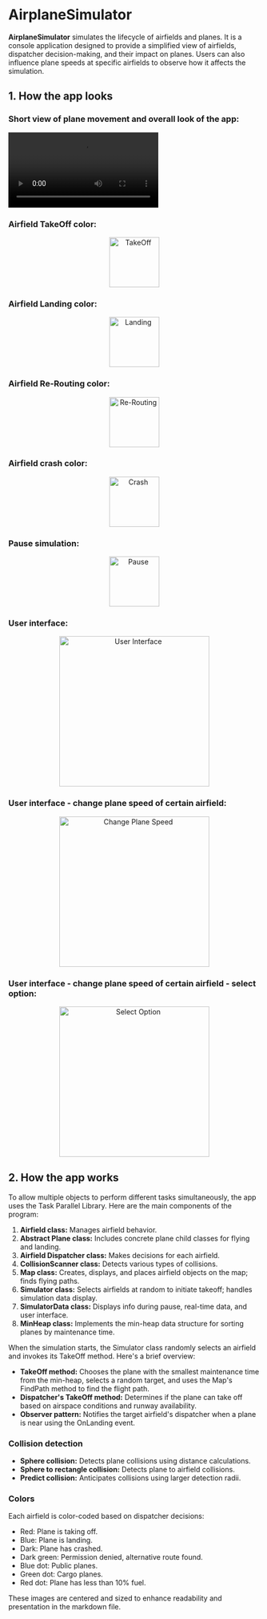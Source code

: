 # AirplaneSimulator

**AirplaneSimulator** simulates the lifecycle of airfields and planes. It is a console application designed to provide a simplified view of airfields, dispatcher decision-making, and their impact on planes. Users can also influence plane speeds at specific airfields to observe how it affects the simulation.

## 1. How the app looks

### Short view of plane movement and overall look of the app:

![Short view](https://user-images.githubusercontent.com/97282923/185492810-b2045db1-3737-47f3-8f08-9754d5a91fcd.mp4)

### Airfield TakeOff color:
<div style="text-align: center;">
  <img src="https://user-images.githubusercontent.com/97282923/185493440-bff55f3f-b76a-4e77-95ac-af7d27512b70.png" alt="TakeOff" width="100">
</div>

### Airfield Landing color:
<div style="text-align: center;">
  <img src="https://user-images.githubusercontent.com/97282923/185493765-ff88be98-5fc4-4c0d-bc82-482d8c6932ce.png" alt="Landing" width="100">
</div>

### Airfield Re-Routing color:
<div style="text-align: center;">
  <img src="https://user-images.githubusercontent.com/97282923/185493646-29ffa751-5e16-45b4-9ba5-e0ef0adfacc7.png" alt="Re-Routing" width="100">
</div>

### Airfield crash color:
<div style="text-align: center;">
  <img src="https://user-images.githubusercontent.com/97282923/185494159-6af2c49c-2d05-4788-b2a7-191bd90bc0aa.png" alt="Crash" width="100">
</div>

### Pause simulation:
<div style="text-align: center;">
  <img src="https://user-images.githubusercontent.com/97282923/185498047-fc9464c6-2245-4057-813e-9870565f00f5.png" alt="Pause" width="100">
</div>

### User interface:
<div style="text-align: center;">
  <img src="https://user-images.githubusercontent.com/97282923/185498261-7582f1af-a301-4b53-a4b6-5a9fb7437fec.png" alt="User Interface" width="300">
</div>

### User interface - change plane speed of certain airfield:
<div style="text-align: center;">
  <img src="https://user-images.githubusercontent.com/97282923/185498355-f6835a0c-c9b0-4baf-8577-aa05e2ccf41c.png" alt="Change Plane Speed" width="300">
</div>

### User interface - change plane speed of certain airfield - select option:
<div style="text-align: center;">
  <img src="https://user-images.githubusercontent.com/97282923/185498619-838f55bc-50a1-4ad5-a651-bcdf83be5340.png" alt="Select Option" width="300">
</div>

## 2. How the app works

To allow multiple objects to perform different tasks simultaneously, the app uses the Task Parallel Library. Here are the main components of the program:

1. **Airfield class:** Manages airfield behavior.
2. **Abstract Plane class:** Includes concrete plane child classes for flying and landing.
3. **Airfield Dispatcher class:** Makes decisions for each airfield.
4. **CollisionScanner class:** Detects various types of collisions.
5. **Map class:** Creates, displays, and places airfield objects on the map; finds flying paths.
6. **Simulator class:** Selects airfields at random to initiate takeoff; handles simulation data display.
7. **SimulatorData class:** Displays info during pause, real-time data, and user interface.
8. **MinHeap class:** Implements the min-heap data structure for sorting planes by maintenance time.

When the simulation starts, the Simulator class randomly selects an airfield and invokes its TakeOff method. Here's a brief overview:

- **TakeOff method:** Chooses the plane with the smallest maintenance time from the min-heap, selects a random target, and uses the Map's FindPath method to find the flight path.
- **Dispatcher's TakeOff method:** Determines if the plane can take off based on airspace conditions and runway availability.
- **Observer pattern:** Notifies the target airfield's dispatcher when a plane is near using the OnLanding event.

### Collision detection

- **Sphere collision:** Detects plane collisions using distance calculations.
- **Sphere to rectangle collision:** Detects plane to airfield collisions.
- **Predict collision:** Anticipates collisions using larger detection radii.

### Colors

Each airfield is color-coded based on dispatcher decisions:

- Red: Plane is taking off.
- Blue: Plane is landing.
- Dark: Plane has crashed.
- Dark green: Permission denied, alternative route found.
- Blue dot: Public planes.
- Green dot: Cargo planes.
- Red dot: Plane has less than 10% fuel.

These images are centered and sized to enhance readability and presentation in the markdown file.
















